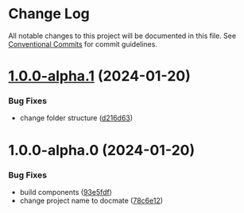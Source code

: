 # Change Log

All notable changes to this project will be documented in this file.
See [Conventional Commits](https://conventionalcommits.org) for commit guidelines.

# [1.0.0-alpha.1](https://github.com/diego-cecatto/Compass/compare/docmate@1.0.0-alpha.0...docmate@1.0.0-alpha.1) (2024-01-20)


### Bug Fixes

* change folder structure ([d216d63](https://github.com/diego-cecatto/Compass/commit/d216d6303abcc2dbf429d5145086d36812810d1f))





# 1.0.0-alpha.0 (2024-01-20)


### Bug Fixes

* build components ([93e5fdf](https://github.com/diego-cecatto/Compass/commit/93e5fdf3a8a433f9855b193f57eba61d6e7a386c))
* change project name to docmate ([78c6e12](https://github.com/diego-cecatto/Compass/commit/78c6e122930c78f6dfd48141077aec32eb4efc9f))
